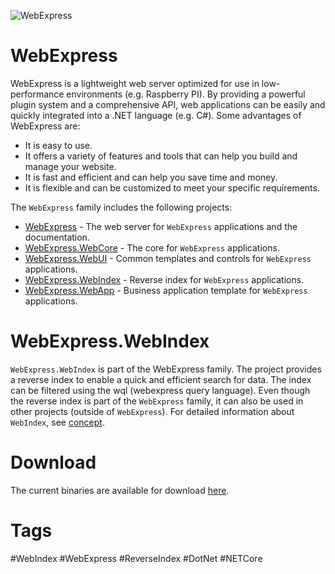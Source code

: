 ![WebExpress](https://raw.githubusercontent.com/ReneSchwarzer/WebExpress/main/assets/banner.png)

# WebExpress
WebExpress is a lightweight web server optimized for use in low-performance environments (e.g. Raspberry PI). By providing 
a powerful plugin system and a comprehensive API, web applications can be easily and quickly integrated into a .NET 
language (e.g. C#). Some advantages of WebExpress are:

- It is easy to use.
- It offers a variety of features and tools that can help you build and manage your website.
- It is fast and efficient and can help you save time and money.
- It is flexible and can be customized to meet your specific requirements.

The `WebExpress` family includes the following projects:

- [WebExpress](https://github.com/ReneSchwarzer/WebExpress#readme) - The web server for `WebExpress` applications and the documentation.
- [WebExpress.WebCore](https://github.com/ReneSchwarzer/WebExpress.WebCore#readme) - The core for `WebExpress` applications.
- [WebExpress.WebUI](https://github.com/ReneSchwarzer/WebExpress.WebUI#readme) - Common templates and controls for `WebExpress` applications.
- [WebExpress.WebIndex](https://github.com/ReneSchwarzer/WebExpress.WebIndex#readme) - Reverse index for `WebExpress` applications.
- [WebExpress.WebApp](https://github.com/ReneSchwarzer/WebExpress.WebApp#readme) - Business application template for `WebExpress` applications.

# WebExpress.WebIndex
`WebExpress.WebIndex` is part of the WebExpress family. The project provides a reverse index to enable a quick and efficient search for data. The index can be filtered using the wql (webexpress query language). Even though the reverse index is part of the `WebExpress` family, it can also be used in other projects (outside of `WebExpress`). For detailed information about `WebIndex`, see [concept](https://github.com/ReneSchwarzer/WebExpress.WebIndex/blob/main/doc/concept.md).

# Download 
The current binaries are available for download [here](https://github.com/ReneSchwarzer/WebExpress/releases).

# Tags
#WebIndex #WebExpress #ReverseIndex #DotNet #NETCore
